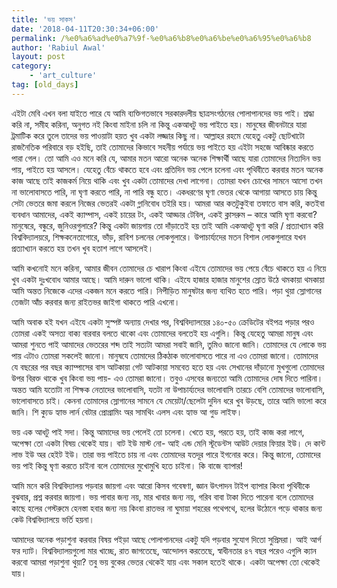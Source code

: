```yaml
---
title: 'ভয় সাকস'
date: '2018-04-11T20:30:34+06:00'
permalink: /%e0%a6%ad%e0%a7%9f-%e0%a6%b8%e0%a6%be%e0%a6%95%e0%a6%b8
author: 'Rabiul Awal'
layout: post
category:
    - 'art_culture'
tag: [old_days]
---
```

এইটা মেবি এখন বলা যাইতে পারে যে আমি ব্যক্তিগতভাবে সরকারদলীয় ছাত্রসংগঠনের পোলাপানদের ভয় পাই। শ্রদ্ধা করি না, সমীহ করিনা, অনুগত নই কিংবা মাইনা চলি না কিন্তু একআধটু ভয় পাইতে হয়। মানুষের জীবনটারে যারা ট্রমাটিক করে তুলে তাদের ভয় পাওয়াটা হয়ত খুব একটা লজ্জার কিছু না। আল্লাহর রহমে যেহেতু একটু ছোটখাটো রাজনৈতিক পরিবারে বড় হইছি, তাই তোমাদের কিভাবে সহনীয় পর্যায়ে ভয় পাইতে হয় এইটা সহজে আবিষ্কার করতে পারা গেল। তো আমি এও মনে করি যে, আমার মতন আরো অনেক অনেক শিক্ষার্থী আছে যারা তোমাদের নিত্যদিন ভয় পায়, পাইতে হয় আসলে। যেহেতু বেঁচে থাকতে হবে এবং প্রতিদিন ভয় পেলে চলেনা এবং পৃথিবীতে করবার মতন অনেক কাজ আছে তাই কাজকর্ম নিয়ে থাকি এবং খুব একটা তোমাদের দেখা লাগেনা। তোমরা যখন চোখের সামনে আসো তখন না ভালোবাসতে পারি, না ঘৃণা করতে পারি, না পারি বন্ধু হতে। একধরণের ঘৃণা ভেতর থেকে আগায়া আসতে চায় কিন্তু সেটা ভেতরে জমা করলে নিজের ভেতরই একটা গ্লানিবোধ তইরি হয়। আমরা আর কতটুকুইবা তফাতে বাস করি, কতইবা ব্যবধান আমাদের, একই ক্যাম্পাস, একই চায়ের টং, একই আড্ডার টেবিল, একই ক্লাসরুম – কারে আমি ঘৃণা করবো? মানুষেরে, বন্ধুরে, জুনিওরগুলারে? কিন্তু একটা জায়গায় তো দাঁড়াতেই হয় তাই আমি একআধটু ঘৃণা করি / প্রত্যাখ্যান করি বিশ্ববিদ্যালয়রে, শিক্ষকনেতাগোরে, ভাঁড়, রাবিশ চলনের লোকগুলারে। উপাচার্য্যদের মতন বিশাল লোকগুলারে যখন প্রত্যাখ্যান করতে হয় তখন খুব হতাশ লাগে আসলেই।

আমি কখনোই মনে করিনা, আমার জীবন তোমাদের চে খারাপ কিংবা এইযে তোমাদের ভয় পেয়ে বেঁচে থাকতে হয় এ নিয়ে খুব একটা দুঃখবোধ আমার আছে। আমি দারুন ভালো থাকি। এইযে হাজার হাজার মানুশের স্রোত উঠে থমকায়া থমকায়া আমি অন্তত নিজেকে এদের একজন মনে করতে পারি। নিপীড়িত মানুষটার জন্য ব্যথিত হতে পারি। পড়া থুয়া স্লোগানের তেজটা আঁচ করবার জন্য রাইতভর জাইগা থাকতে পারি এখনো।

আমি অবাক হই যখন এইযে একটা সুস্পষ্ট অন্যায় দেখার পর, বিশ্ববিদ্যালয়ের ১৪০-৫০ ক্রেডিটের বইপত্র পড়ার পরও তোমরা একই অসত্য বাক্য বারবার বলতে থাকো এবং তোমাদের বলতেই হয় এগুলি। কিন্তু যেহেতু আমরা মানুষ এবং আমরা শুনতে পাই আমাদের ভেতরের শব্দ তাই সত্যটা আমরা সবাই জানি, তুমিও জানো জানি। তোমাদের যে লোকে ভয় পায় এটাও তোমরা সকলেই জানো। মানুষযে তোমাদের ঠিকঠাক ভালোবাসতে পারে না এও তোমরা জানো। তোমাদের যে বছরের পর বছর ক্যাম্পাসের বাস আটকায়া গেট আটকায়া সমবেত হতে হয় এবং সেখানের দাঁড়ানো মুখগুলো তোমাদের উপর বিরক্ত থাকে খুব কিংবা ভয় পায়- এও তোমরা জানো। তবুও এসবের জন্যতো আমি তোমাদের দোষ দিতে পারিনা। অন্তত আমি যতোটা না শিক্ষক নেতাদের ভালোবাসি, যতটা না উপাচার্য্যদের ভালোবাসি তারচে বেশি তোমাদের ভালোবাসি, ভালোবাসতে চাই। কেননা তোমাদের স্লোগানের সামনে যে মেয়েটা/ছেলেটা দুদিন ধরে খুব উড়ছে, তারে আমি ভালো করে জানি। শি ক্যুড হ্যাভ লার্ন বেটার প্রোগ্রামিং অর সামথিং এলস এবং হ্যাভ আ গুড লাইফ।

ভয় এক আধটু পাই সদা। কিন্তু আমাদের ভয় পেলেই তো চলেনা। খেতে হয়, পরতে হয়, তাই কাজ করা লাগে, অপেক্ষা তো একটা বিষয় থেকেই যায়। বাট ইউ মাস্ট নো- আই এন্ড মেনি স্টূডেন্টস আউট দেয়ার ফিয়ার ইউ। দে কান্ট লাভ ইউ অর হেইট ইউ। তারা ভয় পাইতে চায় না এবং তোমাদের যতদূর পারে ইগনোর করে। কিন্তু জানো, তোমাদের ভয় পাই কিন্তু ঘৃণা করতে চাইনা বলে তোমাদের মুখোমুখি হতে চাইনা। কি বাজে ব্যাপার!

আমি মনে করি বিশ্ববিদ্যালয় পড়বার জায়গা এবং আরো কিসব গবেষণা, জ্ঞান উৎপাদন টাইপ ব্যাপার কিংবা পৃথিবীকে বুঝবার, প্রশ্ন করবার জায়গা। ভয় পাবার জন্য নয়, মার খাবার জন্য নয়, গরিব বাবা টাকা দিতে পারেনা বলে তোমাদের কাছে হলের গেস্টরুমে হেনস্তা হবার জন্য নয় কিংবা রাতভর না ঘুমায়া শহরের পথেপথে, হলের উঠোনে পড়ে থাকার জন্য কেউ বিশ্ববিদ্যালয়ে ভর্তি হয়না।

আমাদের অনেক পড়াশুনা করবার বিষয় পইড়া আছে পোলাপানদের একটু যদি পড়বার সুযোগ দিতো সুপ্রিমরা। আই আর্গ ফর দ্যাট। বিশ্ববিদ্যালয়গুলো মার খাচ্ছে, রাত জাগতেছে, আন্দোলন করতেছে, স্বাধীনতার ৪৭ বছর পরেও এগুলি ক্যান করবো আমরা পড়াশুনা থুয়া? তবু ভয় বুকের ভেতর থেকেই যায় এবং সকাল হতেই থাকে। একটা অপেক্ষা তো থেকেই যায়।